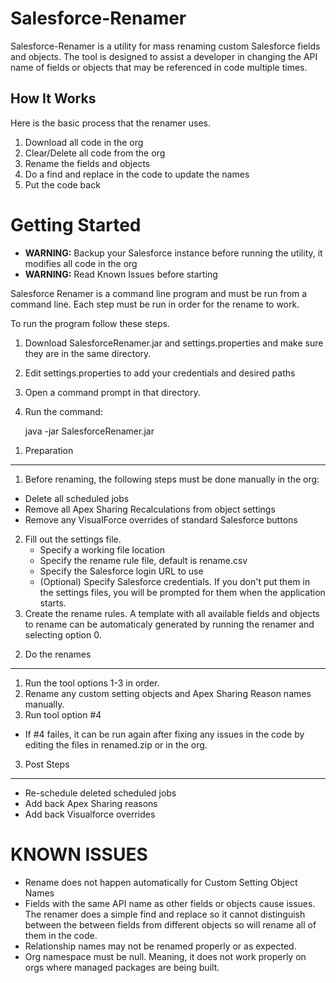 Salesforce-Renamer
==================

Salesforce-Renamer is a utility for mass renaming custom Salesforce fields and objects.  The tool is designed to assist a developer in changing the API name of fields or objects that may be referenced in code multiple times.

How It Works
------------

Here is the basic process that the renamer uses.

1. Download all code in the org
2. Clear/Delete all code from the org
3. Rename the fields and objects
4. Do a find and replace in the code to update the names
5. Put the code back

Getting Started
===============

* **WARNING:** Backup your Salesforce instance before running the utility, it modifies all code in the org
* **WARNING:** Read Known Issues before starting

Salesforce Renamer is a command line program and must be run from a command line.  Each step must be run in order for the rename to work.

To run the program follow these steps.

1. Download SalesforceRenamer.jar and settings.properties and make sure they are in the same directory.
2. Edit settings.properties to add your credentials and desired paths
3. Open a command prompt in that directory.
4. Run the command:
    
    java -jar SalesforceRenamer.jar


1) Preparation
--------------

1. Before renaming, the following steps must be done manually in the org:
+ Delete all scheduled jobs
+ Remove all Apex Sharing Recalculations from object settings
+ Remove any VisualForce overrides of standard Salesforce buttons
2. Fill out the settings file.
	+ Specify a working file location
	+ Specify the rename rule file, default is rename.csv
	+ Specify the Salesforce login URL to use
	+ (Optional) Specify Salesforce credentials.  If you don't put them in the settings files, you will be prompted for them when the application starts.
3. Create the rename rules.  A template with all available fields and objects to rename can be automaticaly generated by running the renamer and selecting option 0.

2) Do the renames
---------------------------------

1. Run the tool options 1-3 in order.
2. Rename any custom setting objects and Apex Sharing Reason names manually.
3. Run tool option #4
 * If #4 failes, it can be run again after fixing any issues in the code by editing the files in renamed.zip or in the org.

3) Post Steps
-------------
+ Re-schedule deleted scheduled jobs
+ Add back Apex Sharing reasons
+ Add back Visualforce overrides


KNOWN ISSUES
============
+ Rename does not happen automatically for Custom Setting Object Names
+ Fields with the same API name as other fields or objects cause issues.  The renamer does a simple find and replace so it cannot distinguish between the between fields from different objects so will rename all of them in the code.
+ Relationship names may not be renamed properly or as expected.
+ Org namespace must be null.  Meaning, it does not work properly on orgs where managed packages are being built.  



